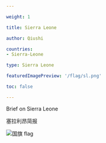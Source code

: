 ```yaml
---

weight: 1

title: Sierra Leone

author: Qiushi 

countries: 
- Sierra-Leone

type: Sierra Leone

featuredImagePreview: '/flag/sl.png'

toc: false 

---
```


Brief on Sierra Leone

塞拉利昂简报 

<!--more-->

![国旗 flag](/flag/sl.png)